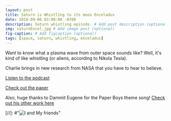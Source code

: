 ```yaml
---
layout: post
title: Saturn is Whistling to its moon Enceladus
date: 2018-09-06 03:00:00 -0700
description: Saturn whistling episode. # Add post description (optional)
img: saturnEncel.jpg # Add image post (optional)
fig-caption: # Add figcaption (optional)
tags: [space, saturn, whistling, enceladus]
---
```

Want to know what a plasma wave from outer space sounds like? Well, it's kind of like whistling (or aliens, according to Nikola Tesla). 

Charlie brings in new research from NASA that you have to hear to believe. 

[Listen to the podcast](https://pinecast.com/listen/27bdfb9e-3a1d-4c20-ba4f-e579ecd7b74b.mp3?source=rss&ext=asset.mp3)

[Check out the paper](https://agupubs.onlinelibrary.wiley.com/doi/abs/10.1029/2018GL078130)

Also, huge thanks to Dammit Eugene for the Paper Boys theme song! [Check out his other work here](https://soundcloud.com/dammit-eugene/tracks)

[//]: #"![I and My friends]({{site.baseurl}}/assets/img/marsRadar.jpg)"
